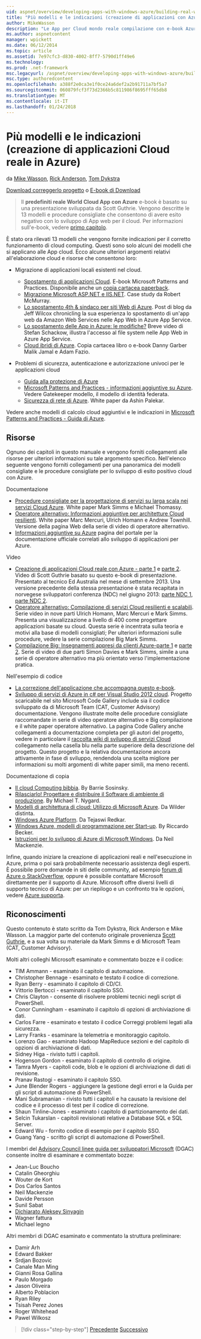 ```yaml
---
uid: aspnet/overview/developing-apps-with-windows-azure/building-real-world-cloud-apps-with-windows-azure/more-patterns-and-guidance
title: "Più modelli e le indicazioni (creazione di applicazioni con Azure Cloud del mondo reale) | Documenti Microsoft"
author: MikeWasson
description: "Le App per Cloud mondo reale compilazione con e-book Azure si basa su una presentazione sviluppata da Scott Guthrie. Viene spiegato 13 modelli e procedure che è possibile..."
ms.author: aspnetcontent
manager: wpickett
ms.date: 06/12/2014
ms.topic: article
ms.assetid: 7e97cfc3-d830-4002-8ff7-5790d1ff49e6
ms.technology: 
ms.prod: .net-framework
msc.legacyurl: /aspnet/overview/developing-apps-with-windows-azure/building-real-world-cloud-apps-with-windows-azure/more-patterns-and-guidance
msc.type: authoredcontent
ms.openlocfilehash: a388f2e0ca3e1f0ce24a6def2a2b91711a7bf5a7
ms.sourcegitcommit: 060879fcf3f73d2366b5c811986f8695fff65db8
ms.translationtype: MT
ms.contentlocale: it-IT
ms.lasthandoff: 01/24/2018
---
```

<a name="more-patterns-and-guidance-building-real-world-cloud-apps-with-azure"></a>Più modelli e le indicazioni (creazione di applicazioni Cloud reale in Azure)
====================
da [Mike Wasson](https://github.com/MikeWasson), [Rick Anderson](https://github.com/Rick-Anderson), [Tom Dykstra](https://github.com/tdykstra)

[Download correggerlo progetto](http://code.msdn.microsoft.com/Fix-It-app-for-Building-cdd80df4) o [E-book di Download](http://blogs.msdn.com/b/microsoft_press/archive/2014/07/23/free-ebook-building-cloud-apps-with-microsoft-azure.aspx)

> Il **predefiniti reale World Cloud App con Azure** e-book è basato su una presentazione sviluppata da Scott Guthrie. Vengono descritte le 13 modelli e procedure consigliate che consentono di avere esito negativo con lo sviluppo di App web per il cloud. Per informazioni sull'e-book, vedere [primo capitolo](introduction.md).


È stato ora rilevati 13 modelli che vengono fornite indicazioni per il corretto funzionamento di cloud computing. Questi sono solo alcuni dei modelli che si applicano alle App cloud. Ecco alcune ulteriori argomenti relativi all'elaborazione cloud e risorse che consentono loro:

- Migrazione di applicazioni locali esistenti nel cloud. 

    - [Spostamento di applicazioni Cloud](https://msdn.microsoft.com/library/ff728592.aspx). E-book Microsoft Patterns and Practices. Disponibile anche un [copia cartacea paperback](https://www.amazon.com/dp/1621140202).
    - [Migrazione Microsoft ASP.NET e IIS.NET](https://go.microsoft.com/fwlink/?LinkId=400656). Case study da Robert McMurray.
    - [Lo spostamento 4th &amp; sindaco per siti Web di Azure](http://www.jeff.wilcox.name/2013/04/4thandmayor-azure-websites/). Post di blog da Jeff Wilcox chronicling la sua esperienza lo spostamento di un'app web da Amazon Web Services nelle App Web in Azure App Service.
    - [Lo spostamento delle App in Azure: le modifiche?](https://azure.microsoft.com/documentation/videos/web-sites-internals-and-the-file-system/) Breve video di Stefan Schackow, illustra l'accesso al file system nelle App Web in Azure App Service.
    - [Cloud ibridi di Azure](https://www.amazon.com/dp/B00EOP4UQW). Copia cartacea libro o e-book Danny Garber Malik Jamal e Adam Fazio.
- Problemi di sicurezza, autenticazione e autorizzazione univoci per le applicazioni cloud

    - [Guida alla protezione di Azure](https://azure.microsoft.com/blog/2014/02/10/best-practices-windows-azure-websites-waws/)
    - [Microsoft Patterns and Practices - informazioni aggiuntive su Azure](https://msdn.microsoft.com/library/dn568099.aspx). Vedere Gatekeeper modello, il modello di identità federata.
    - [Sicurezza di rete di Azure](https://download.microsoft.com/download/4/3/9/43902EC9-410E-4875-8800-0788BE146A3D/Windows%20Azure%20Network%20Security%20Whitepaper%20-%20FINAL.docx). White paper da Ashin Palekar.

Vedere anche modelli di calcolo cloud aggiuntivi e le indicazioni in [Microsoft Patterns and Practices - Guida di Azure](https://msdn.microsoft.com/library/dn568099.aspx).

<a id="resources"></a>
## <a name="resources"></a>Risorse

Ognuno dei capitoli in questo manuale e vengono forniti collegamenti alle risorse per ulteriori informazioni su tale argomento specifico. Nell'elenco seguente vengono forniti collegamenti per una panoramica dei modelli consigliate e le procedure consigliate per lo sviluppo di esito positivo cloud con Azure.

Documentazione

- [Procedure consigliate per la progettazione di servizi su larga scala nei servizi Cloud Azure](https://msdn.microsoft.com/library/windowsazure/jj717232.aspx). White paper Mark Simms e Michael Thomassy.
- [Operatore alternativo: Informazioni aggiuntive per architetture Cloud resilienti](https://msdn.microsoft.com/library/windowsazure/jj853352.aspx). White paper Marc Mercuri, Ulrich Homann e Andrew Townhill. Versione della pagina Web della serie di video di operatore alternativo.
- [Informazioni aggiuntive su Azure](https://azure.microsoft.com/develop/net/guidance/) pagina del portale per la documentazione ufficiale correlati allo sviluppo di applicazioni per Azure.

Video

- [Creazione di applicazioni Cloud reale con Azure - parte 1](https://channel9.msdn.com/Events/TechEd/Australia/2013/AZR324) e [parte 2](https://channel9.msdn.com/Events/TechEd/Australia/2013/AZR325). Video di Scott Guthrie basato su questo e-book di presentazione. Presentato al tecnico Ed Australia nel mese di settembre 2013. Una versione precedente della stessa presentazione è stata recapitata in norvegese sviluppatori conferenza (NDC) nel giugno 2013: [parte NDC 1](http://vimeo.com/68215538), [parte NDC 2](http://vimeo.com/68215602).
- [Operatore alternativo: Compilazione di servizi Cloud resilienti e scalabili](https://channel9.msdn.com/Series/FailSafe). Serie video in nove parti Ulrich Homann, Marc Mercuri e Mark Simms. Presenta una visualizzazione a livello di 400 come progettare applicazioni basate su cloud. Questa serie è incentrata sulla teoria e motivi alla base di modelli consigliati; Per ulteriori informazioni sulle procedure, vedere la serie compilazione Big Mark Simms.
- [Compilazione Big: Insegnamenti appresi da clienti Azure-parte 1](https://channel9.msdn.com/Events/Build/2012/3-029) e [parte 2](https://channel9.msdn.com/Events/Build/2012/3-030). Serie di video di due parti Simon Davies e Mark Simms, simile a una serie di operatore alternativo ma più orientato verso l'implementazione pratica.

Nell'esempio di codice

- [La correzione dell'applicazione che accompagna questo e-book](https://code.msdn.microsoft.com/Fix-It-app-for-Building-cdd80df4?cdn_id=2013-12-03-002).
- [Sviluppo di servizi di Azure in c# per Visual Studio 2012 cloud](http://aka.ms/csf). Progetto scaricabile nel sito Microsoft Code Gallery include sia il codice sviluppato da di Microsoft Team (CAT, Customer Advisory) documentazione. Vengono illustrate molte delle procedure consigliate raccomandate in serie di video operatore alternativo e Big compilazione e il white paper operatore alternativo. La pagina Code Gallery anche collegamenti a documentazione completa per gli autori del progetto, vedere in particolare il [raccolta wiki di sviluppo di servizi Cloud](https://social.technet.microsoft.com/wiki/contents/articles/17987.cloud-service-fundamentals.aspx) collegamento nella casella blu nella parte superiore della descrizione del progetto. Questo progetto e la relativa documentazione ancora attivamente in fase di sviluppo, rendendola una scelta migliore per informazioni su molti argomenti di white paper simili, ma meno recenti.

Documentazione di copia

- [Il cloud Computing bibbia](https://www.amazon.com/dp/0470903562). By Barrie Sosinsky.
- [Rilasciarlo! Progettare e distribuire il Software di ambiente di produzione](https://www.amazon.com/Release-It-Production-Ready-Pragmatic-Programmers/dp/0978739213). By Michael T. Nygard.
- [Modelli di architettura di cloud: Utilizzo di Microsoft Azure](http://shop.oreilly.com/product/0636920023777.do). Da Wilder distinta.
- [Windows Azure Platform](https://www.amazon.com/dp/1430235632). Da Tejaswi Redkar.
- [Windows Azure, modelli di programmazione per Start-up](https://www.amazon.com/dp/1849685606). By Riccardo Becker.
- [Istruzioni per lo sviluppo di Azure di Microsoft Windows](https://www.amazon.com/dp/1849682224). Da Neil Mackenzie.

Infine, quando iniziare la creazione di applicazioni reali e nell'esecuzione in Azure, prima o poi sarà probabilmente necessario assistenza degli esperti. È possibile porre domande in siti delle community, ad esempio [forum di Azure o StackOverflow](https://azure.microsoft.com/support/forums/), oppure è possibile contattare Microsoft direttamente per il supporto di Azure. Microsoft offre diversi livelli di supporto tecnico di Azure: per un riepilogo e un confronto tra le opzioni, vedere [Azure supporta](https://azure.microsoft.com/support/plans/).

<a id="acknowledgments"></a>
## <a name="acknowledgments"></a>Riconoscimenti

Questo contenuto è stato scritto da Tom Dykstra, Rick Anderson e Mike Wasson. La maggior parte del contenuto originale provenienza [Scott Guthrie](https://weblogs.asp.net/scottgu/), e a sua volta su materiale da Mark Simms e di Microsoft Team (CAT, Customer Advisory).

Molti altri colleghi Microsoft esaminato e commentato bozze e il codice:

- TIM Ammann - esaminato il capitolo di automazione.
- Christopher Bennage - esaminato e testato il codice di correzione.
- Ryan Berry - esaminato il capitolo di CD/CI.
- Vittorio Bertocci - esaminato il capitolo SSO.
- Chris Clayton - consente di risolvere problemi tecnici negli script di PowerShell.
- Conor Cunningham - esaminato il capitolo di opzioni di archiviazione di dati.
- Carlos Farre - esaminato e testato il codice Correggi problemi legati alla sicurezza.
- Larry Franks - esaminare la telemetria e monitoraggio capitolo.
- Lorenzo Gao - esaminato Hadoop MapReduce sezioni e del capitolo di opzioni di archiviazione di dati.
- Sidney Higa - rivisto tutti i capitoli.
- Hogenson Gordon - esaminato il capitolo di controllo di origine.
- Tamra Myers - capitoli code, blob e le opzioni di archiviazione di dati di revisione.
- Pranav Rastogi - esaminato il capitolo SSO.
- June Blender Rogers - aggiungere la gestione degli errori e la Guida per gli script di automazione di PowerShell.
- Mani Subramanian - rivisto tutti i capitoli e ha causato la revisione del codice e il processo di test per il codice di correzione.
- Shaun Tinline-Jones - esaminato i capitolo di partizionamento dei dati.
- Selcin Tukarslan - capitoli revisionati relative a Database SQL e SQL Server.
- Edward Wu - fornito codice di esempio per il capitolo SSO.
- Guang Yang - scritto gli script di automazione di PowerShell.

I membri del [Advisory Council linee guida per sviluppatori Microsoft](http://aka.ms/DGAC) (DGAC) consente inoltre di esaminare e commentato bozze:

- Jean-Luc Boucho
- Catalin Gheorghiu
- Wouter de Kort
- Dos Carlos Santos
- Neil Mackenzie
- Davide Persson
- Sunil Sabat
- [Dichiarato Aleksey Sinyagin](http://www.linkedin.com/in/sinyagin)
- Wagner fattura
- Michael legno

Altri membri di DGAC esaminato e commentato la struttura preliminare:

- Damir Arh
- Edward Bakker
- Srdjan Bozovic
- Canale Man Ming
- Gianni Rosa Gallina
- Paulo Morgado
- Jason Oliveira
- Alberto Poblacion
- Ryan Riley
- Tsisah Perez Jones
- Roger Whitehead
- Pawel Wilkosz

>[!div class="step-by-step"]
[Precedente](queue-centric-work-pattern.md)
[Successivo](the-fix-it-sample-application.md)
